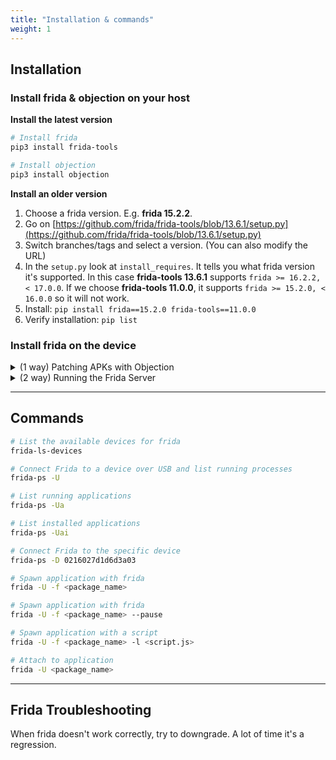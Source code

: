 ```yaml
---
title: "Installation & commands"
weight: 1
---
```


## Installation

### Install frida & objection on your host

**Install the latest version**

```sh
# Install frida
pip3 install frida-tools

# Install objection
pip3 install objection
```

**Install an older version**

1. Choose a frida version. E.g. **frida 15.2.2**.
2. Go on [https://github.com/frida/frida-tools/blob/13.6.1/setup.py](https://github.com/frida/frida-tools/blob/13.6.1/setup.py)
3. Switch branches/tags and select a version. (You can also modify the URL)
4. In the `setup.py` look at `install_requires`. It tells you what frida version it's supported. In this case **frida-tools 13.6.1** supports `frida >= 16.2.2, < 17.0.0`. If we choose **frida-tools 11.0.0**, it supports `frida >= 15.2.0, < 16.0.0` so it will not work.
5. Install: `pip install frida==15.2.0 frida-tools==11.0.0`
6. Verify installation: `pip list`

### Install frida on the device


<details><summary>(1 way) Patching APKs with Objection</summary>

```sh
# Inject Frida into an APK
objection patchapk -s target.apk

# Inject specific version of frida into an APK
objection patchapk -V 14.2.8 -s target.apk
```

This quickly extracts, patches, re-packs, aligns, and signs the APK \[[↗](https://github.com/sensepost/objection/wiki/Patching-Android-Applications#patching---patching-an-apk)]. The patch is applied with the **frida-gadget.so**

**Note:** The app will pause at launch, waiting for Frida. Start it with:

```sh
frida -U <package_name>
```

</details>

<details><summary>(2 way) Running the Frida Server</summary>

**Requirement**: a rooted device

1. Download the right frida-server version from [Github](https://github.com/frida/frida/releases)
2. Extract it
3. Push it on the device

    ```sh
    adb push frida-server /data/local/tmp/
    ```

    **Note**: We choose this path because other parts, such as `/sdcard`, are commonly mounted no-exec.

4. Run frida-server

    ```sh
    adb shell

    su
    cd /data/local/tmp
    chmod +x frida-server

    # Launch the server
    ./frida-server
    ```

5. Now we can connect to the application by running:

    ```sh
    frida -U <package_name>
    ```

</details>

---

## Commands

```sh
# List the available devices for frida
frida-ls-devices

# Connect Frida to a device over USB and list running processes
frida-ps -U

# List running applications
frida-ps -Ua

# List installed applications
frida-ps -Uai

# Connect Frida to the specific device
frida-ps -D 0216027d1d6d3a03

# Spawn application with frida
frida -U -f <package_name>

# Spawn application with frida
frida -U -f <package_name> --pause

# Spawn application with a script
frida -U -f <package_name> -l <script.js>

# Attach to application
frida -U <package_name>
```

---

## Frida Troubleshooting

When frida doesn't work correctly, try to downgrade. A lot of time it's a regression.